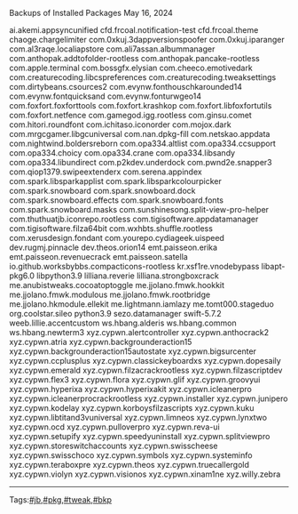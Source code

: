 Backups of Installed Packages
May 16, 2024

ai.akemi.appsyncunified
cfd.frcoal.notification-test
cfd.frcoal.theme
chaoge.chargelimiter
com.0xkuj.3dappversionspoofer
com.0xkuj.iparanger
com.al3raqe.localiapstore
com.ali7assan.albummanager
com.anthopak.addtofolder-rootless
com.anthopak.pancake-rootless
com.apple.terminal
com.bossgfx.elysian
com.cheeco.emotivedark
com.creaturecoding.libcspreferences
com.creaturecoding.tweaksettings
com.dirtybeans.csources2
com.evynw.fonthouschkarounded14
com.evynw.fontquicksand
com.evynw.fonturwgeo14
com.foxfort.foxforttools
com.foxfort.krashkop
com.foxfort.libfoxfortutils
com.foxfort.netfence
com.gamegod.igg.rootless
com.ginsu.comet
com.hitori.roundfont
com.ichitaso.iconorder
com.mojox.dark
com.mrgcgamer.libgcuniversal
com.nan.dpkg-fill
com.netskao.appdata
com.nightwind.boldersreborn
com.opa334.altlist
com.opa334.ccsupport
com.opa334.choicy
com.opa334.crane
com.opa334.libsandy
com.opa334.libundirect
com.p2kdev.underdock
com.pwnd2e.snapper3
com.qiop1379.swipeextenderx
com.serena.appindex
com.spark.libsparkapplist
com.spark.libsparkcolourpicker
com.spark.snowboard
com.spark.snowboard.dock
com.spark.snowboard.effects
com.spark.snowboard.fonts
com.spark.snowboard.masks
com.sunshinesong.split-view-pro-helper
com.thuthuatjb.iconrepo.rootless
com.tigisoftware.appdatamanager
com.tigisoftware.filza64bit
com.wxhbts.shuffle.rootless
com.xerusdesign.fondant
com.yourepo.cydiageek.uispeed
dev.rugmj.pinnacle
dev.theos.orion14
emt.paisseon.erika
emt.paisseon.revenuecrack
emt.paisseon.satella
io.github.worksbybbs.compacticons-rootless
kr.xsf1re.vnodebypass
libapt-pkg6.0
libpython3.9
lilliana.reverie
lilliana.strongboxcrack
me.anubistweaks.cocoatoptoggle
me.jjolano.fmwk.hookkit
me.jjolano.fmwk.modulous
me.jjolano.fmwk.rootbridge
me.jjolano.hkmodule.ellekit
me.lightmann.iamlazy
me.tomt000.stageduo
org.coolstar.sileo
python3.9
sezo.datamanager
swift-5.7.2
weeb.lillie.accentcustom
ws.hbang.alderis
ws.hbang.common
ws.hbang.newterm3
xyz.cypwn.alertcontroller
xyz.cypwn.anthocrack2
xyz.cypwn.atria
xyz.cypwn.backgrounderaction15
xyz.cypwn.backgrounderaction15autostate
xyz.cypwn.bigsurcenter
xyz.cypwn.ccplusplus
xyz.cypwn.classickeyboardxs
xyz.cypwn.dopesaily
xyz.cypwn.emerald
xyz.cypwn.filzacrackrootless
xyz.cypwn.filzascriptdev
xyz.cypwn.flex3
xyz.cypwn.flora
xyz.cypwn.glif
xyz.cypwn.groovyui
xyz.cypwn.hyperixa
xyz.cypwn.hyperixakit
xyz.cypwn.icleanerpro
xyz.cypwn.icleanerprocrackrootless
xyz.cypwn.installer
xyz.cypwn.junipero
xyz.cypwn.kodelay
xyz.cypwn.korboysfilzascripts
xyz.cypwn.kuku
xyz.cypwn.libtitand3vuniversal
xyz.cypwn.limneos
xyz.cypwn.lynxtwo
xyz.cypwn.ocd
xyz.cypwn.pulloverpro
xyz.cypwn.reva-ui
xyz.cypwn.setupify
xyz.cypwn.speedyuninstall
xyz.cypwn.splitviewpro
xyz.cypwn.storeswitchaccounts
xyz.cypwn.swisscheese
xyz.cypwn.swisschoco
xyz.cypwn.symbols
xyz.cypwn.systeminfo
xyz.cypwn.teraboxpre
xyz.cypwn.theos
xyz.cypwn.truecallergold
xyz.cypwn.violyn
xyz.cypwn.visionos
xyz.cypwn.xinam1ne
xyz.willy.zebra

------ ------
Tags:[#jb](#jb),[#pkg](#pkg),[#tweak](#tweak),[#bkp](#bkp)
<!--
creator:Jonrow
time:1725444704946
source:ios
version:1.0.0
-->
    
